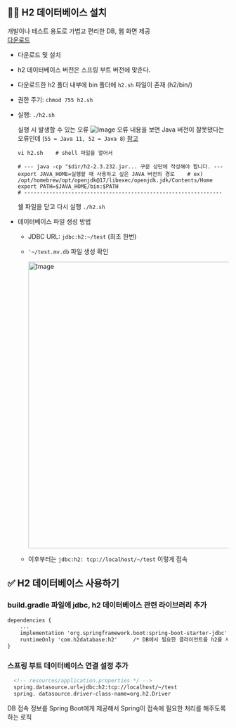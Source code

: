 ## 🧑‍💻 H2 데이터베이스 설치
개발이나 테스트 용도로 가볍고 편리한 DB, 웹 화면 제공 <br />
[다운로드](https://www.h2database.com) <br />
- 다운로드 및 설치
- h2 데이터베이스 버전은 스프링 부트 버전에 맞춘다.
- 다운로드한 h2 폴더 내부에 bin 폴더에 `h2.sh` 파일이 존재 (h2/bin/)
- 권한 주기: `chmod 755 h2.sh`
- 실행: `./h2.sh`

  실행 시 발생할 수 있는 오류
    ![Image](https://github.com/user-attachments/assets/f87c31f2-2eff-4fa0-bd21-43aec234e436)
  오류 내용을 보면 Java 버전이 잘못됐다는 오류인데 (`55 = Java 11, 52 = Java 8`) [참고](https://www.inflearn.com/community/questions/53693/jar-%EC%9D%84-%EC%8B%A4%ED%96%89%ED%95%A0%EB%95%8C-%EC%97%90%EB%9F%AC%EA%B0%80-%EB%B0%9C%EC%83%9D%ED%95%B4%EC%9A%94?srsltid=AfmBOorsVl6Y_udIqSIE1hRH1FOW3HsIF4WFTxonhdCp5_5tOFf6B1d_)
  ``` shell
  vi h2.sh    # shell 파일을 열어서
  
  # --- java -cp "$dir/h2-2.3.232.jar... 구문 상단에 작성해야 합니다. ---
  export JAVA_HOME=실행할 때 사용하고 싶은 JAVA 버전의 경로    # ex) /opt/homebrew/opt/openjdk@17/libexec/openjdk.jdk/Contents/Home    
  export PATH=$JAVA_HOME/bin:$PATH
  # ---------------------------------------------------------------
  ```
  쉘 파일을 닫고 다시 실행 `./h2.sh`
- 데이터베이스 파일 생성 방법
    - JDBC URL: `jdbc:h2:~/test` (최초 한번)
    - `'~/test.mv.db` 파일 생성 확인

      <img width="651" alt="Image" src="https://github.com/user-attachments/assets/ffc2c9b7-b3bd-4d78-b034-9c3593539b18" />
    - 이후부터는 `jdbc:h2: tcp://localhost/~/test` 이렇게 접속


## ✅ H2 데이터베이스 사용하기

### build.gradle 파일에 jdbc, h2 데이터베이스 관련 라이브러리 추가
```xml
dependencies {
    ...
    implementation 'org.springframework.boot:spring-boot-starter-jdbc' /* JAVA에서 DB랑 연결을 하기 위해서는 반드시 JDBC가 필요하다. */ 
    runtimeOnly 'com.h2database:h2'     /* DB에서 필요한 클라이언트를 h2를 사용한다. */
}
```

### 스프링 부트 데이터베이스 연결 설정 추가
```xml
  <!-- resources/application.properties */ -->
  spring.datasource.url=jdbc:h2:tcp://localhost/~/test
  spring. datasource.driver-class-name=org.h2.Driver
```
DB 접속 정보를 Spring Boot에게 제공해서 Spring이 접속에 필요한 처리를 해주도록 하는 로직
